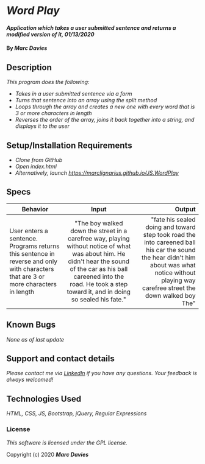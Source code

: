 # _Word Play_

#### _Application which takes a user submitted sentence and returns a modified version of it, 01/13/2020_

#### By _**Marc Davies**_

## Description

_This program does the following:_

* _Takes in a user submitted sentence via a form_
* _Turns that sentence into an array using the split method_
* _Loops through the array and creates a new one with every word that is 3 or more characters in length_
* _Reverses the order of the array, joins it back together into a string, and displays it to the user_

## Setup/Installation Requirements

* _Clone from GitHub_
* _Open index.html_
* _Alternatively, launch https://marclignarius.github.io/JS.WordPlay_

## Specs

| Behavior | Input | Output |
| ------------- |:-------------:| -----:|
| User enters a sentence. Programs returns this sentence in reverse and only with characters that are 3 or more characters in length | "The boy walked down the street in a carefree way, playing without notice of what was about him. He didn't hear the sound of the car as his ball careened into the road. He took a step toward it, and in doing so sealed his fate." | "fate his sealed doing and toward step took road the into careened ball his car the sound the hear didn't him about was what notice without playing way carefree street the down walked boy The" |

## Known Bugs

_None as of last update_

## Support and contact details

_Please contact me via <a href="https://www.linkedin.com/in/marcdaviesriot/">LinkedIn</a> if you have any questions. Your feedback is always welcomed!_

## Technologies Used

_HTML, CSS, JS, Bootstrap, jQuery, Regular Expressions_

### License

*This software is licensed under the GPL license.*

Copyright (c) 2020 **_Marc Davies_**
